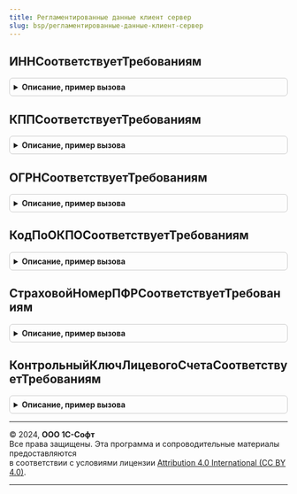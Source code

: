 ```yaml
---
title: Регламентированные данные клиент сервер
slug: bsp/регламентированные-данные-клиент-сервер
---
```



## ИННСоответствуетТребованиям
<details style="margin: 1em 0; padding: 0.5em; border: 1px solid #ccc; border-radius: 6px;">

<summary style="font-weight: bold; cursor: pointer;">Описание, пример вызова</summary>

```bsl

// Проверяет соответствие ИНН требованиям. Только для проверки ИНН физических и юридических лиц Российской Федерации.
//
// Параметры:
//  ИНН                - Строка - проверяемый индивидуальный номер налогоплательщика.
//  ЭтоЮридическоеЛицо - Булево - признак, является ли владелец ИНН юридическим лицом.
//  ТекстСообщения     - Строка - текст сообщения о найденных ошибках.
//
// Возвращаемое значение:
//  Булево - Истина, если соответствует.
//
Функция ИННСоответствуетТребованиям(Знач ИНН, ЭтоЮридическоеЛицо, ТекстСообщения) Экспорт
```

Пример вызова
```bsl
Результат = РегламентированныеДанныеКлиентСервер.ИННСоответствуетТребованиям(ИНН, ЭтоЮридическоеЛицо, ТекстСообщения) 
```
</details>

## КППСоответствуетТребованиям
<details style="margin: 1em 0; padding: 0.5em; border: 1px solid #ccc; border-radius: 6px;">

<summary style="font-weight: bold; cursor: pointer;">Описание, пример вызова</summary>

```bsl

// Проверяет соответствие КПП требованиям.
// Согласно приложению к приказу ФНС России от 29.06.2012 N ММВ-7-6/435@
// "Об утверждении Порядка и условий присвоения, применения, а также изменения
// идентификационного номера налогоплательщика".
//
// Параметры:
//  КПП            - Строка - проверяемый код причины постановки на учет.
//  ТекстСообщения - Строка - текст сообщения о найденных ошибках.
//
// Возвращаемое значение:
//  Булево - Истина, если соответствует.
//
Функция КППСоответствуетТребованиям(Знач КПП, ТекстСообщения) Экспорт
```

Пример вызова
```bsl
Результат = РегламентированныеДанныеКлиентСервер.КППСоответствуетТребованиям(КПП, ТекстСообщения) 
```
</details>

## ОГРНСоответствуетТребованиям
<details style="margin: 1em 0; padding: 0.5em; border: 1px solid #ccc; border-radius: 6px;">

<summary style="font-weight: bold; cursor: pointer;">Описание, пример вызова</summary>

```bsl

// Проверяет соответствие ОГРН требованиям.
//
// Параметры:
//  ОГРН               - Строка - проверяемый основной государственный регистрационный номер.
//  ЭтоЮридическоеЛицо - Булево - признак, является ли владелец ОГРН юридическим лицом.
//  ТекстСообщения     - Строка - текст сообщения о найденных ошибках.
//
// Возвращаемое значение:
//  Булево - Истина, если соответствует.
//
Функция ОГРНСоответствуетТребованиям(Знач ОГРН, ЭтоЮридическоеЛицо, ТекстСообщения) Экспорт
```

Пример вызова
```bsl
Результат = РегламентированныеДанныеКлиентСервер.ОГРНСоответствуетТребованиям(ОГРН, ЭтоЮридическоеЛицо, ТекстСообщения) 
```
</details>

## КодПоОКПОСоответствуетТребованиям
<details style="margin: 1em 0; padding: 0.5em; border: 1px solid #ccc; border-radius: 6px;">

<summary style="font-weight: bold; cursor: pointer;">Описание, пример вызова</summary>

```bsl

// Проверяет соответствие кода ОКПО требованиям стандартов.
//
// Параметры:
//  ПроверяемыйКод         - Строка - проверяемый код ОКПО;
//  ЭтоЮридическоеЛицо     - Булево - признак, является ли владелец кода ОКПО юридическим лицом;
//  ТекстСообщения         - Строка - текст сообщения о найденных ошибках в проверяемом коде ОКПО.
//
// Возвращаемое значение:
//  Булево - Истина, если соответствует.
//
Функция КодПоОКПОСоответствуетТребованиям(Знач ПроверяемыйКод, ЭтоЮридическоеЛицо, ТекстСообщения = "") Экспорт
```

Пример вызова
```bsl
Результат = РегламентированныеДанныеКлиентСервер.КодПоОКПОСоответствуетТребованиям(ПроверяемыйКод, ЭтоЮридическоеЛицо, ТекстСообщения);
```
</details>

## СтраховойНомерПФРСоответствуетТребованиям
<details style="margin: 1em 0; padding: 0.5em; border: 1px solid #ccc; border-radius: 6px;">

<summary style="font-weight: bold; cursor: pointer;">Описание, пример вызова</summary>

```bsl

// Проверяет номер страхового свидетельства на соответствие требованиям ПФР.
//
// Параметры:
//  СтраховойНомер - Строка - страховой номер ПФР. Строка должна быть ведена по шаблону "999-999-999 99".
//  ТекстСообщения - Строка - текст сообщения об ошибке ввода страхового номера.
//
// Возвращаемое значение:
//  Булево - Истина, если соответствует.
//
Функция СтраховойНомерПФРСоответствуетТребованиям(Знач СтраховойНомер, ТекстСообщения) Экспорт
```

Пример вызова
```bsl
Результат = РегламентированныеДанныеКлиентСервер.СтраховойНомерПФРСоответствуетТребованиям(СтраховойНомер, ТекстСообщения) 
```
</details>

## КонтрольныйКлючЛицевогоСчетаСоответствуетТребованиям
<details style="margin: 1em 0; padding: 0.5em; border: 1px solid #ccc; border-radius: 6px;">

<summary style="font-weight: bold; cursor: pointer;">Описание, пример вызова</summary>

```bsl

// Проверка контрольного ключа в номере лицевого счета (9-й разряд номера счета),
// алгоритм установлен документом:
// "ПОРЯДОК РАСЧЕТА КОНТРОЛЬНОГО КЛЮЧА В НОМЕРЕ ЛИЦЕВОГО СЧЕТА"
// (утвержден ЦБ РФ 08.09.1997 N 515).
//
// Параметры:
//  НомерСчета - Строка - номер банковского счета.
//  БИК - Строка - БИК банка в котором открыт счет.
//  ЭтоБанк - Булево - если Истина, то проверяется банковский счет, иначе проверяется как счет РКЦ
//                     (у РКЦ корреспондентский счет не заполняется).
//
// Возвращаемое значение:
//  Булево - Истина, если соответствует.
//
Функция КонтрольныйКлючЛицевогоСчетаСоответствуетТребованиям(НомерСчета, БИК, ЭтоБанк = Истина) Экспорт
```

Пример вызова
```bsl
Результат = РегламентированныеДанныеКлиентСервер.КонтрольныйКлючЛицевогоСчетаСоответствуетТребованиям(НомерСчета, БИК, ЭтоБанк);
```
</details>

---

© 2024, **ООО 1С-Софт**  
Все права защищены. Эта программа и сопроводительные материалы предоставляются  
в соответствии с условиями лицензии [Attribution 4.0 International (CC BY 4.0)](https://creativecommons.org/licenses/by/4.0/legalcode).

---
